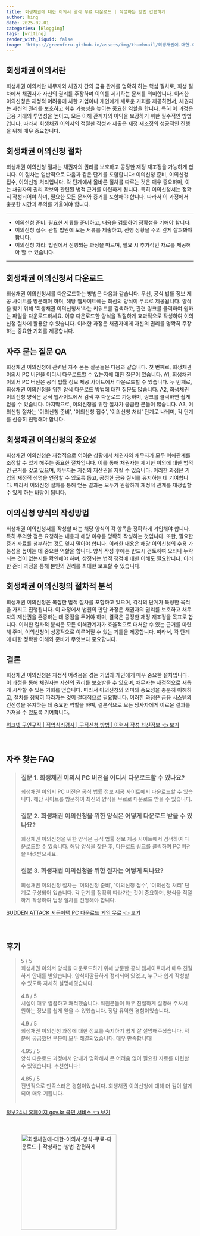 ```yaml
---
title: 회생채권에 대한 이의서 양식 무료 다운로드 | 작성하는 방법 간편하게
author: bing
date: 2025-02-01
categories: [Blogging]
tags: [writing]
render_with_liquid: false
image: 'https://greenforu.github.io/assets/img/thumbnail/회생채권에-대한-이의서-양식-무료-다운로드-|-작성하는-방법-간편하게.webp'
---
```



<h2 id='회생채권_이의서란'>회생채권 이의서란</h2>

<p>회생채권 이의서란 채무자와 채권자 간의 금융 관계를 명확히 하는 핵심 절차로, 회생 절차에서 채권자가 자신의 권리를 주장하며 이의를 제기하는 문서를 의미합니다. 이러한 이의신청은 재정적 어려움에 처한 기업이나 개인에게 새로운 기회를 제공하면서, 채권자는 자신의 권리를 보호하고 회수 가능성을 높이는 중요한 역할을 합니다. 특히 이 과정은 금융 거래의 투명성을 높이고, 모든 이해 관계자의 이익을 보장하기 위한 필수적인 방법입니다. 따라서 회생채권 이의서의 적절한 작성과 제출은 재정 재조정의 성공적인 진행을 위해 매우 중요합니다.</p>

<h2 id='회생채권_이의신청_절차'>회생채권 이의신청 절차</h2>

<p>회생채권 이의신청 절차는 채권자의 권리를 보호하고 공정한 재정 재조정을 가능하게 합니다. 이 절차는 일반적으로 다음과 같은 단계를 포함합니다: 이의신청 준비, 이의신청 접수, 이의신청 처리입니다. 각 단계에서 올바른 절차를 따르는 것은 매우 중요하며, 이는 채권자의 권리 확보와 관련된 법적 근거를 마련하게 됩니다. 특히 이의신청서는 정확히 작성되어야 하며, 필요한 모든 문서와 증거를 포함해야 합니다. 따라서 이 과정에서 충분한 시간과 주의를 기울여야 합니다.</p>

<hr />

<ul>
    <li>이의신청 준비: 필요한 서류를 준비하고, 내용을 검토하여 정확성을 기해야 합니다.</li>
    <li>이의신청 접수: 관할 법원에 모든 서류를 제출하고, 진행 상황을 주의 깊게 살펴봐야 합니다.</li>
    <li>이의신청 처리: 법원에서 진행되는 과정을 따르며, 필요 시 추가적인 자료를 제공해야 할 수 있습니다.</li>
</ul>

<hr />

<h2 id='회생채권_이의신청서_다운로드'>회생채권 이의신청서 다운로드</h2>

<p>회생채권 이의신청서를 다운로드하는 방법은 다음과 같습니다. 우선, 공식 법률 정보 제공 사이트를 방문해야 하며, 해당 웹사이트에는 최신의 양식이 무료로 제공됩니다. 양식을 찾기 위해 '회생채권 이의신청서'라는 키워드를 검색하고, 관련 링크를 클릭하여 원하는 파일을 다운로드하세요. 이후 다운로드한 양식을 적절하게 효과적으로 작성하여 이의신청 절차에 활용할 수 있습니다. 이러한 과정은 채권자에게 자신의 권리를 명확히 주장하는 중요한 기회를 제공합니다.</p>

<h2 id='자주_묻는_질문_QA'>자주 묻는 질문 QA</h2>

<p>회생채권 이의신청에 관련된 자주 묻는 질문들은 다음과 같습니다. 첫 번째로, 회생채권 이의서 PC 버전을 어디서 다운로드할 수 있는지에 대한 질문이 있습니다. A1, 회생채권 이의서 PC 버전은 공식 법률 정보 제공 사이트에서 다운로드할 수 있습니다. 두 번째로, 회생채권 이의신청을 위한 양식 다운로드 방법에 대한 질문도 많습니다. A2, 회생채권 이의신청 양식은 공식 웹사이트에서 검색 후 다운로드 가능하며, 링크를 클릭하면 쉽게 얻을 수 있습니다. 마지막으로, 이의신청을 위한 절차가 궁금한 분들이 많습니다. A3, 이의신청 절차는 '이의신청 준비', '이의신청 접수', '이의신청 처리' 단계로 나뉘며, 각 단계를 신중히 진행해야 합니다.</p>

<h2 id='회생채권_이의신청의_중요성'>회생채권 이의신청의 중요성</h2>

<p>회생채권 이의신청은 재정적으로 어려운 상황에서 채권자와 채무자가 모두 이해관계를 조정할 수 있게 해주는 중요한 절차입니다. 이를 통해 채권자는 제기한 이의에 대한 법적인 근거를 갖고 있으며, 채무자는 자신의 재산권을 지킬 수 있습니다. 이러한 과정은 기업의 재정적 생명을 연장할 수 있도록 돕고, 공정한 금융 질서를 유지하는 데 기여합니다. 따라서 이의신청 절차를 통해 얻는 결과는 모두가 원활하게 재정적 관계를 재정립할 수 있게 하는 바탕이 됩니다.</p>

<h2 id='이의신청_양식의_작성방법'>이의신청 양식의 작성방법</h2>

<p>회생채권 이의신청서를 작성할 때는 해당 양식의 각 항목을 정확하게 기입해야 합니다. 특히 주의할 점은 요청하는 내용과 해당 이유를 명확히 작성하는 것입니다. 또한, 필요한 증거 자료를 첨부하는 것도 잊지 말아야 합니다. 이러한 내용은 해당 이의신청의 수용 가능성을 높이는 데 중요한 역할을 합니다. 양식 작성 후에는 반드시 검토하여 오타나 누락 되는 것이 없는지를 확인해야 하며, 상정되는 법적 쟁점에 대한 이해도 필요합니다. 이러한 준비 과정을 통해 본인의 권리를 최대한 보호할 수 있습니다.</p>

<h2 id='회생채권_이의신청의_절차적_분석'>회생채권 이의신청의 절차적 분석</h2>

<p>회생채권 이의신청은 복잡한 법적 절차를 포함하고 있으며, 각각의 단계가 특정한 목적을 가지고 진행됩니다. 이 과정에서 법원의 판단 과정은 채권자의 권리를 보호하고 채무자의 재산권을 존중하는 데 중점을 두어야 하며, 결국은 공정한 재정 재조정을 목표로 합니다. 이러한 절차적 분석은 모든 이해관계자가 효율적으로 대처할 수 있는 근거를 마련해 주며, 이의신청이 성공적으로 이루어질 수 있는 기틀을 제공합니다. 따라서, 각 단계에 대한 정확한 이해와 준비가 무엇보다 중요합니다.</p>

<h2 id='결론'>결론</h2>

<p>회생채권 이의신청은 재정적 어려움을 겪는 기업과 개인에게 매우 중요한 절차입니다. 이 과정을 통해 채권자는 자신의 권리를 보호받을 수 있으며, 채무자는 재정적으로 새롭게 시작할 수 있는 기회를 얻습니다. 따라서 이의신청의 의미와 중요성을 충분히 이해하고, 절차를 정확히 따라가는 것이 절대적으로 필요합니다. 이러한 과정은 금융 시스템의 건전성을 유지하는 데 중요한 역할을 하며, 결론적으로 모든 당사자에게 이로운 결과를 가져올 수 있도록 기여합니다.</p>


<p><a class="click-button" title="워크넷 구인구직 | 직업심리검사 | 구직신청 방법 | 이력서 작성 최신정보" href="https://greenforu.github.io/posts/%EC%9B%8C%ED%81%AC%EB%84%B7-%EA%B5%AC%EC%9D%B8%EA%B5%AC%EC%A7%81-%EC%A7%81%EC%97%85%EC%8B%AC%EB%A6%AC%EA%B2%80%EC%82%AC-%EA%B5%AC%EC%A7%81%EC%8B%A0%EC%B2%AD-%EB%B0%A9%EB%B2%95-%EC%9D%B4%EB%A0%A5%EC%84%9C-%EC%9E%91%EC%84%B1-%EC%B5%9C%EC%8B%A0%EC%A0%95%EB%B3%B4/" rel="dofollow">워크넷 구인구직 | 직업심리검사 | 구직신청 방법 | 이력서 작성 최신정보 👈 보기</a></p><br>
<h2 id='자주_찾는_FAQ'>자주 찾는 FAQ</h2>
<div itemscope="" itemtype="https://schema.org/FAQPage"> 
<blockquote> 
<div itemscope="" itemprop="mainEntity" itemtype="https://schema.org/Question"> 
<h3 itemprop="name">질문 1. 회생채권 이의서 PC 버전을 어디서 다운로드할 수 있나요?</h3> 
<div itemscope="" itemprop="acceptedAnswer" itemtype="https://schema.org/Answer"> 
<span itemprop="text"> 
<p>회생채권 이의서 PC 버전은 공식 법률 정보 제공 사이트에서 다운로드할 수 있습니다. 해당 사이트를 방문하여 최신의 양식을 무료로 다운로드 받을 수 있습니다.</p> 
</span> 
</div> 
</div> 

<div itemscope="" itemprop="mainEntity" itemtype="https://schema.org/Question"> 
<h3 itemprop="name">질문 2. 회생채권 이의신청을 위한 양식은 어떻게 다운로드 받을 수 있나요?</h3> 
<div itemscope="" itemprop="acceptedAnswer" itemtype="https://schema.org/Answer"> 
<span itemprop="text"> 
<p>회생채권 이의신청을 위한 양식은 공식 법률 정보 제공 사이트에서 검색하여 다운로드할 수 있습니다. 해당 양식을 찾은 후, 다운로드 링크를 클릭하여 PC 버전을 내려받으세요.</p> 
</span> 
</div> 
</div> 

<div itemscope="" itemprop="mainEntity" itemtype="https://schema.org/Question"> 
<h3 itemprop="name">질문 3. 회생채권 이의신청을 위한 절차는 어떻게 되나요?</h3> 
<div itemscope="" itemprop="acceptedAnswer" itemtype="https://schema.org/Answer"> 
<span itemprop="text"> 
<p>회생채권 이의신청 절차는 '이의신청 준비', '이의신청 접수', '이의신청 처리' 단계로 구성되어 있습니다. 각 단계를 정확히 따라가는 것이 중요하며, 양식을 적절하게 작성하여 법정 절차를 진행해야 합니다.</p> 
</span> 
</div> 
</div> 
</blockquote> 
</div>
<p><a class="click-button" title="SUDDEN ATTACK 서든어택 PC 다운로드 게임 무료" href="https://greenforu.github.io/posts/SUDDEN-ATTACK-%EC%84%9C%EB%93%A0%EC%96%B4%ED%83%9D-PC-%EB%8B%A4%EC%9A%B4%EB%A1%9C%EB%93%9C-%EA%B2%8C%EC%9E%84-%EB%AC%B4%EB%A3%8C/" rel="dofollow">SUDDEN ATTACK 서든어택 PC 다운로드 게임 무료 👈 보기</a></p><br>
<h2 id='후기'>후기</h2>
<div itemscope itemtype="https://schema.org/Product">
  <blockquote>
  <div itemprop="review" itemscope itemtype="https://schema.org/Review">
      <div itemprop="reviewRating" itemscope itemtype="https://schema.org/Rating"> <span itemprop="ratingValue">5</span> / <span itemprop="bestRating">5</span> </div>
      <span itemprop="reviewBody">회생채권 이의서 양식을 다운로드하기 위해 방문한 공식 웹사이트에서 매우 친절하게 안내를 받았습니다. 양식이깔끔하게 정리되어 있었고, 누구나 쉽게 작성할 수 있도록 자세히 설명해줬습니다.</span>
  </div>
  <br>
  <div itemprop="review" itemscope itemtype="https://schema.org/Review">
      <div itemprop="reviewRating" itemscope itemtype="https://schema.org/Rating"> <span itemprop="ratingValue">4.8</span> / <span itemprop="bestRating">5</span> </div>
      <span itemprop="reviewBody">시설이 매우 깔끔하고 쾌적했습니다. 직원분들이 매우 친절하게 설명해 주셔서 원하는 정보를 쉽게 얻을 수 있었습니다. 정말 유익한 경험이었습니다.</span>
  </div>
  <br>
  <div itemprop="review" itemscope itemtype="https://schema.org/Review">
      <div itemprop="reviewRating" itemscope itemtype="https://schema.org/Rating"> <span itemprop="ratingValue">4.9</span> / <span itemprop="bestRating">5</span> </div>
      <span itemprop="reviewBody">회생채권 이의신청 과정에 대한 정보를 숙지하기 쉽게 잘 설명해주셨습니다. 덕분에 궁금했던 부분이 모두 해결되었습니다. 매우 만족합니다!</span>
  </div>
  <br>
  <div itemprop="review" itemscope itemtype="https://schema.org/Review">
      <div itemprop="reviewRating" itemscope itemtype="https://schema.org/Rating"> <span itemprop="ratingValue">4.95</span> / <span itemprop="bestRating">5</span> </div>
      <span itemprop="reviewBody">양식 다운로드 과정에서 안내가 명확해서 큰 어려움 없이 필요한 자료를 마련할 수 있었습니다. 추천합니다!</span>
  </div>
  <br>
  <div itemprop="review" itemscope itemtype="https://schema.org/Review">
      <div itemprop="reviewRating" itemscope itemtype="https://schema.org/Rating"> <span itemprop="ratingValue">4.85</span> / <span itemprop="bestRating">5</span> </div>
      <span itemprop="reviewBody">전반적으로 만족스러운 경험이었습니다. 회생채권 이의신청에 대해 더 깊이 알게 되어 매우 기쁩니다.</span>
  </div>
  <br>
  </blockquote>
</div>
<p><a class="click-button" title="정부24시 홈페이지 gov.kr 국민 서비스" href="https://greenforu.github.io/posts/%EC%A0%95%EB%B6%8024%EC%8B%9C-%ED%99%88%ED%8E%98%EC%9D%B4%EC%A7%80-gov.kr-%EA%B5%AD%EB%AF%BC-%EC%84%9C%EB%B9%84%EC%8A%A4/" rel="dofollow">정부24시 홈페이지 gov.kr 국민 서비스 👈 보기</a></p><br>
<figure class="image"><img src="https://greenforu.github.io/assets/img/thumbnail/회생채권에-대한-이의서-양식-무료-다운로드-|-작성하는-방법-간편하게.webp" alt="회생채권에-대한-이의서-양식-무료-다운로드-|-작성하는-방법-간편하게" width="256" height="256"></figure>